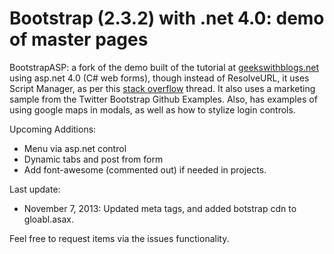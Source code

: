 Bootstrap (2.3.2) with .net 4.0: demo of master pages
=====

BootstrapASP: a fork of the demo built of the tutorial at [geekswithblogs.net](http://geekswithblogs.net/JeremyMorgan/archive/2012/09/18/how-to-use-twitter-bootstrap-on-an-asp.net-website.aspx) using asp.net 4.0 (C# web forms), though instead of ResolveURL, it uses Script Manager, as per this [stack overflow](http://stackoverflow.com/questions/12452109/asp-net-2012-unobtrusive-validation-with-jquery) thread. It also uses a marketing sample from the Twitter Bootstrap Github Examples. Also, has examples of using google maps in modals, as well as how to stylize login controls.

Upcoming Additions:

- Menu via asp.net control
- Dynamic tabs and post from form
- Add font-awesome (commented out)  if needed in projects.

Last update:

- November 7, 2013: Updated meta tags, and added botstrap cdn to gloabl.asax.

Feel free to request items via the issues functionality.
